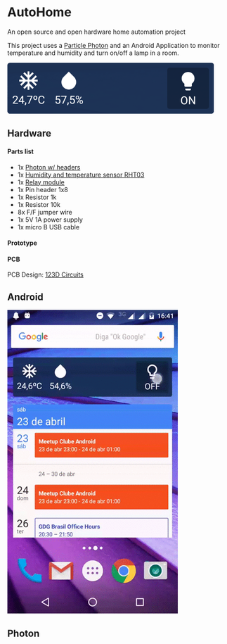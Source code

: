 # AutoHome
An open source and open hardware home automation project

This project uses a [Particle Photon](https://www.particle.io/prototype#photon) and an Android Application to monitor temperature and humidity and turn on/off a lamp in a room.

<img src="https://raw.githubusercontent.com/edu1910/AutoHome/master/resources/widget2.png"/>

## Hardware

#### Parts list

* 1x [Photon w/ headers](https://store.particle.io/collections/photon)
* 1x [Humidity and temperature sensor RHT03](https://www.sparkfun.com/products/10167)
* 1x [Relay module](https://www.robocore.net/modules.php?name=GR_LojaVirtual&prod=258)
* 1x Pin header 1x8
* 1x Resistor 1k
* 1x Resistor 10k
* 8x F/F jumper wire
* 1x 5V 1A power supply
* 1x micro B USB cable

#### Prototype



#### PCB

PCB Design: [123D Circuits](https://123d.circuits.io/circuits/1929047-autohome)

## Android

<img src="https://raw.githubusercontent.com/edu1910/AutoHome/master/resources/widget.gif"/>

## Photon
